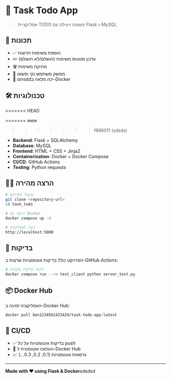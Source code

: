 # 📝 Task Todo App

> אפליקציית TODO פשוטה ויעילה עם Flask ו-MySQL

## 🚀 תכונות

- ✅ הוספת משימות חדשות
- ✏️ עדכון סטטוס משימות (הושלם/לא הושלם)
- 🗑️ מחיקת משימות
- 🎨 ממשק משתמש נקי ופשוט
- 🐳 תמsddיכה מלאה ב-Docker

## 🛠️ טכנולוגיות
<<<<<<< HEAD

=======
wew
>>>>>>> f986011 (sdsds)
- **Backend**: Flask + SQLAlchemy
- **Database**: MySQL
- **Frontend**: HTML + CSS + Jinja2
- **Containerization**: Docker + Docker Compose
- **CI/CD**: GitHub Actions
- **Testing**: Python requests

## 🏃‍♂️ הרצה מהירה

```bash
# שכפול הפרויקט
git clone <repository-url>
cd task_todo

# הרצה עם Docker
docker compose up -d

# גישה לאפליקציה
http://localhost:5000
```

## 🧪 בדיקות

הפרויקט כולל בדיקות אוטומטיות שרצות ב-GitHub Actions:

```bash
# הרצת בדיקות מקומית
docker compose run --rm test_client python server_test.py
```

## 📦 Docker Hub

האפליקציה זמינה ב-Docker Hub:
```bash
docker pull ben1234561423424/task-todo-app:latest
```

## 🔄 CI/CD

- ✅ בדיקות אוטומטיות על כל push
- 🐳 העלאה אוטומטית ל-Docker Hub
- 📈 גרסאות אוטומטיות (0.1, 0.2, 0.3...)

---

**Made with ❤️ using Flask & Docker**sdsdsd